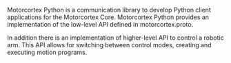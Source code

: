 Motorcortex Python is a communication library to develop Python client 
applications for the Motorcortex Core. Motorcortex Python provides an 
implementation of the low-level API defined in motorcortex.proto. 

In addition there is an implementation of higher-level API to control 
a robotic arm. This API allows for switching between control modes, creating 
and executing motion programs.
